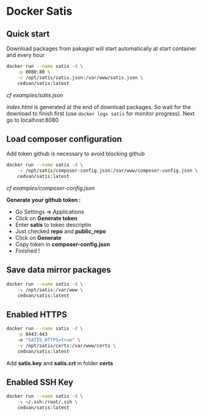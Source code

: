 # Docker Satis

## Quick start

Download packages from pakagist will start automatically at start container and every hour

```bash
docker run --name satis -d \
    -p 8080:80 \
    -v /opt/satis/satis.json:/var/www/satis.json \
    cedvan/satis:latest
```
*cf examples/satis.json*

*index.html* is generated at the end of download packages. So wait for the download to finish first (use ```docker logs satis``` for monitor progress). Next go to localhost:8080

## Load composer configuration

Add token github is necessary to avoid blocking github

```bash
docker run --name satis -d \
    -v /opt/satis/composer-config.json:/var/www/composer-config.json \
    cedvan/satis:latest
```
*cf examples/composer-config.json*

**Generate your github token :**

- Go Settings => Applications
- Click on **Generate token**
- Enter **satis** to token descriptin
- Just checked **repo** and **public_repo**
- Click on **Generate**
- Copy token in **composer-config.json**
- Finished !

## Save data mirror packages

```bash
docker run --name satis -d \
    -v /opt/satis:/var/www \
    cedvan/satis:latest
```

## Enabled HTTPS

```bash
docker run --name satis -d \
    -p 8443:443
    -e "SATIS_HTTPS=true" \
    -v /opt/satis/certs:/var/www/certs \
    cedvan/satis:latest
```
Add **satis.key** and **satis.crt** in folder **certs**

## Enabled SSH Key

```bash
docker run --name satis -d \
    -v ~/.ssh:/root/.ssh \
    cedvan/satis:latest
```


